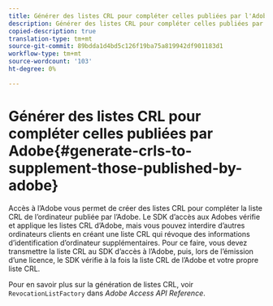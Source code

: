 ```yaml
---
title: Générer des listes CRL pour compléter celles publiées par l'Adobe
description: Générer des listes CRL pour compléter celles publiées par l'Adobe
copied-description: true
translation-type: tm+mt
source-git-commit: 89bdda1d4bd5c126f19ba75a819942df901183d1
workflow-type: tm+mt
source-wordcount: '103'
ht-degree: 0%

---
```



# Générer des listes CRL pour compléter celles publiées par Adobe{#generate-crls-to-supplement-those-published-by-adobe}

Accès à l’Adobe vous permet de créer des listes CRL pour compléter la liste CRL de l’ordinateur publiée par l’Adobe. Le SDK d’accès aux Adobes vérifie et applique les listes CRL d’Adobe, mais vous pouvez interdire d’autres ordinateurs clients en créant une liste CRL qui révoque des informations d’identification d’ordinateur supplémentaires. Pour ce faire, vous devez transmettre la liste CRL au SDK d’accès à l’Adobe, puis, lors de l’émission d’une licence, le SDK vérifie à la fois la liste CRL de l’Adobe et votre propre liste CRL.

Pour en savoir plus sur la génération de listes CRL, voir `RevocationListFactory` dans *Adobe Access API Reference*.

